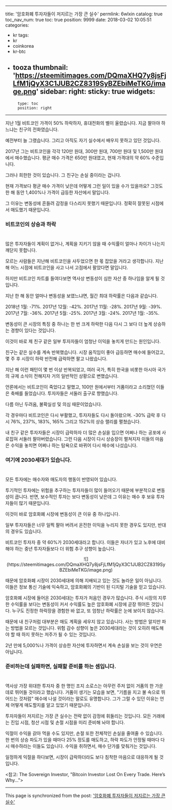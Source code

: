 
---
title: '암호화폐 투자자들이 저지르는 가장 큰 실수'
permlink: 6wlxin
catalog: true
toc_nav_num: true
toc: true
position: 9999
date: 2018-03-02 10:05:51
categories:
- kr
tags:
- kr
- coinkorea
- kr-btc
- tooza
thumbnail: 'https://steemitimages.com/DQmaXHQ7y8jsFjLfM1jQyX3C1JUB2CZ8319SyBZEbiMeTKG/image.png'
sidebar:
    right:
        sticky: true
widgets:
    -
        type: toc
        position: right
---


지난 1월 비트코인 가격이 50% 하락하자, 휴대전화의 벨이 울렸습니다.  지금 팔아야 하느냐는 친구의 전화였습니다. 

예전부터 늘 그랬습니다. 그리고 아직도 자기 실수에서 배우지 못하고 있던 것입니다. 

2017년 그는 비트코인을 각각 120만 원대, 300만 원대, 700만 원대 및 1,500만 원대에서 매수했습니다.  평균 매수 가격은 650만 원대였고, 현재 가격대의 약 60% 수준입니다.

그러나 희한한 것이 있습니다. 그 친구는 손실 중이라는 겁니다.

현재 가격보다 평균 매수 가격이 낮은데 어떻게 그런 일이 있을 수가 있을까요?  그것도 한 해 동안 1,400%나 가격이 급등한 자산에서 말입니다.

그 이유는 변동성에 흔들려 감정을 다스리지 못했기 때문입니다.  정확히 잘못된 시점에서 매도했기 때문입니다. 

### 비트코인의 상승과 하락
#
많은 투자자들이 계획이 없거나, 계획을 지키기 않을 때 수익률이 얼마나 차이가 나는지 깨닫지 못합니다.

모르는 사람들은 지난해 비트코인을 사두었으면 한 몫 잡았을 거라고 생각합니다. 지난해 어느 시점에 비트코인을 사고 나서 고점에서 팔았다면 말입니다.

하지만 비트코인 차트를 들여다보면 역사상 변동성이 심한 자산 중 하나임을 알게 될 것입니다.

지난 한 해 동안 얼마나 변동성을 보였느냐면, 월간 최대 하락률은 다음과 같습니다. 

2018년 1월: -71%.
2017년 12월: -42%.
2017년 11월: -28%.
2017년 9월: -39%.
2017년 7월: -36%.
2017년 5월: -25%.
2017년 3월: -24%.
2017년 1월: -35%.

변동성이 큰 시장의 특징 중 하나는 한 번 크게 하락한 다음 다시 그 보다 더 높게 상승하는 경향이 있다는 것입니다.  

이것이 바로 제 친구 같은 일부 투자자들이 엄청난 이익을 놓치게 만드는 원인입니다.

친구는 같은 실수를 계속 반복했습니다.  시장 움직임이 좋아 급등하면 매수에 들어갔고, 몇 주 후 시장이 하락 반전해 급락하면 팔고 나왔습니다. 

지난 해 이런 패턴이 몇 번 이상 반복되었고, 여러 국가, 특히 한국을 비롯한 아시아 국가의 규제 소식이 전해지자 거의 일반적인 상황으로 변했습니다. 

언론에서는 비트코인이 죽었다고 말했고, 100만 원에서부터 거품이라고 소리쳤던 이들은 축배를 들었습니다.  투자자들은 서둘러 출구로 향했습니다.

다름 아닌 두려움, 불확실성 및 의심 때문이었습니다.

각 경우마다 비트코인은 다시 부활했고, 투자자들도 다시 돌아왔으며. -30% 급락 후 다시 76%, 237%, 183%, 165% 그리고 152%의 상승 랠리를 펼쳤습니다.

내 친구 같은 투자자들은 시장이 급락하자 더 많은 손실을 입으면 어쩌나 하는 공포에 사로잡혀 서둘러 팔아버렸습니다.  그런 다음 시장이 다시 상승장이 펼쳐지자 이들의 마음은 수익을 놓치면 어쩌나 하는 탐욕으로 바뀌어 다시 매수에 나섰습니다. 

### 여기에 2030세대가 있습니다.
#
모든 투자에는 매수자와 매도자의 행동이 반영되어 있습니다. 

투기적인 투자에는 위험을 추구하는 투자자들이 많이 들어오기 때문에 부분적으로 변동성이 큽니다.  반면, 보수적인 투자는 보다 변동성이 낮은데 그 이유는 매수 후 보유 투자자들이 많기 때문입니다. 

이것이 바로 암호화폐 시장에 변동성이 큰 이유 중 하나입니다.

일부 투자자들은 너무 일찍 팔아 버려서 온전한 이익을 누리지 못한 경우도 있지만, 반대의 경우도 있습니다. 

비트코인 투자자 중 약 60%가 2030세대라고 합니다.  이들은 자녀가 있고 노후에 대비해야 하는 중년 투자자들보다 더 위험 추구 성향이 높습니다. 

<center>
![](https://steemitimages.com/DQmaXHQ7y8jsFjLfM1jQyX3C1JUB2CZ8319SyBZEbiMeTKG/image.png)
</center>

때문에 암호화폐 시장이 2030세대에 의해 지배되고 있는 것도 놀라운 일이 아닙니다.  이들은 정보 통신 기술에 익숙하고, 암호화폐의 기반이 된 디지털 기술을 믿고 있습니다. 

암호화폐 시장에 들어온 2030세대는 투자가 처음인 경우가 많습니다.  주식 시장의 지루한 수익률을 보다는 변동성이 커서 수익률도 높은 암호화폐 시장에 곧장 뛰어든 것입니다.  누구도 진정한 하락장을 경험한 바 없고, 또 엄청난 하락률은 눈에 보이지 않습니다. 

때문에 내 친구처럼 대부분은 매도 계획을 세우지 않고 있습니다.  사는 방법은 알지만 파는 방법을 모르는 것입니다.  위험 감수 성향이 높은 2030세대라는 것이 오히려 매도해야 할 때 하지 못하는 저주가 될 수 있는 것입니다. 

2년 만에 5,000%나 가격이 상승한 자산에 투자하면서 계속 손실을 보는 것이 우연은 아닙니다. 

### 준비하는데 실패하면, 실패할 준비를 하는 셈입니다. 
#
역사상 가장 위대한 투자자 중 한 명인 조지 소로스는 아무런 주저 없이 거품의 한 가운데로 뛰어들 것이라고 했습니다.   거품이 생기는 모습을 보면, "기름을 지고 불 속으로 뛰어드는 것처럼" 매수에 나설 것이라는 말로도 유명합니다.  그가 그럴 수 있던 이유는 언제 어떻게 매도할지를 알고 있었기 때문입니다. 

투자자들이 저지르는 가장 큰 실수는 전략 없이 감정에 휘둘리는 것입니다.  모든 거래에는 진입 시점, 청산 시점 및 손절 시점을 미리 준비해 놔야 합니다. 

익절이 수익을 갉아 먹을 수도 있지만, 손절 또한 전체적인 손실을 줄여줄 수 있습니다.  한 번의 상승 파도가 있을 때마다 25% 정도를 매도하고, 하락 파도가 안정될 때마다 다시 매수하라는 이들도 있습니다.  수익을 취하면서, 매수 단가를 맞춰가는 것입니다.

일정하게 익절을 하다보면, 시장이 급락하더라도 보다 침착한 마음으로 대응하게 될 것입니다.

<참고: The Sovereign Investor, "Bitcoin Investor Lost On Every Trade. Here’s Why…">

- - -

This page is synchronized from the post: ['암호화폐 투자자들이 저지르는 가장 큰 실수'](https://steemit.com/@pius.pius/6wlxin)
